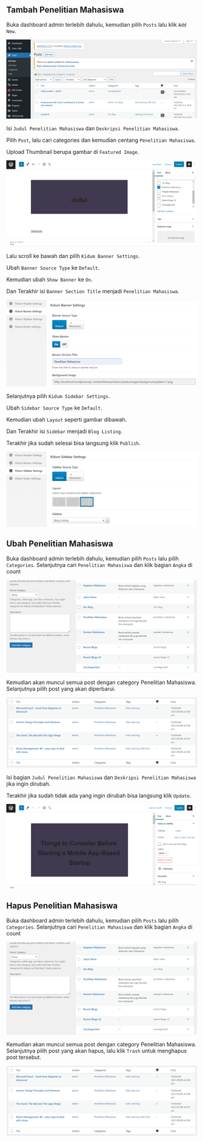 ## Tambah Penelitian Mahasiswa

Buka dashboard admin terlebih dahulu, kemudian pilih `Posts` lalu klik `Add New`.

![Penelitian Mahasiswa](_images/berita/berita-1.png "Penelitian Mahasiswa")

Isi `Judul Penelitian Mahasiswa` dan `Deskripsi Penelitian Mahasiswa`.

Pilih `Post`, lalu cari categories dan kemudian centang `Penelitian Mahasiswa`.

Upload Thumbnail berupa gambar di `Featured Image`.

![Penelitian Mahasiswa 1](./_images/penelitian/penelitian-mahasiswa-1.png "Penelitian Mahasiswa 1")

Lalu scroll ke bawah dan pilih `Kidum Banner Settings`.

Ubah `Banner Source Type` ke `Default`.

Kemudian ubah `Show Banner` ke `On`.

Dan Terakhir isi `Banner Section Title` menjadi `Penelitian Mahasiswa`.

![Penelitian Mahasiswa 2](./_images/penelitian/penelitian-mahasiswa-2.png "Penelitian Mahasiswa 2")

Selanjutnya pilih `Kidum Sidebar Settings`.

Ubah `Sidebar Source Type` ke `Default`.

Kemudian ubah `Layout` seperti gambar dibawah.

Dan Terakhir isi `Sidebar` menjadi `Blog Listing`.

Terakhir jika sudah selesai bisa langsung klik `Publish`.

![Penelitian Mahasiswa 3](_images/berita/berita-4.png "Penelitian Mahasiswa 3")

## Ubah Penelitian Mahasiswa

Buka dashboard admin terlebih dahulu, kemudian pilih `Posts` lalu pilih `Categories`. Selanjutnya cari `Penelitian Mahasiswa` dan klik bagian `Angka` di count

![Penelitian Mahasiswa 4](./_images/penelitian/penelitian-mahasiswa-3.png "Penelitian Mahasiswa 4")

Kemudian akan muncul semua post dengan category Penelitian Mahasiswa. Selanjutnya pilih post yang akan diperbarui.

![Penelitian Mahasiswa 5](./_images/penelitian/penelitian-mahasiswa-4.png "Penelitian Mahasiswa 5")

Isi bagian `Judul Penelitian Mahasiswa` dan `Deskripsi Penelitian Mahasiswa` jika ingin dirubah.

Terakhir jika sudah tidak ada yang ingin dirubah bisa langsung klik `Update`.

![Penelitian Mahasiswa 6](_images/berita/berita-6.png "Penelitian Mahasiswa 6")

## Hapus Penelitian Mahasiswa

Buka dashboard admin terlebih dahulu, kemudian pilih `Posts` lalu pilih `Categories`. Selanjutnya cari `Penelitian Mahasiswa` dan klik bagian `Angka` di count

![Penelitian Mahasiswa 4](./_images/penelitian/penelitian-mahasiswa-3.png "Penelitian Mahasiswa 4")

Kemudian akan muncul semua post dengan category Penelitian Mahasiswa. Selanjutnya pilih post yang akan hapus, lalu klik `Trash` untuk menghapus post tersebut.

![Penelitian Mahasiswa 5](./_images/penelitian/penelitian-mahasiswa-4.png "Penelitian Mahasiswa 5")
